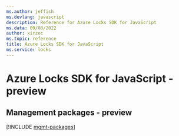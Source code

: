 ```yaml
---
ms.author: jeffish
ms.devlang: javascript
description: Reference for Azure Locks SDK for JavaScript
ms.data: 09/08/2022
author: xirzec
ms.topic: reference
title: Azure Locks SDK for JavaScript
ms.service: locks
---
```

# Azure Locks SDK for JavaScript - preview

## Management packages - preview
[!INCLUDE [mgmt-packages](locks-mgmt-index.md)]